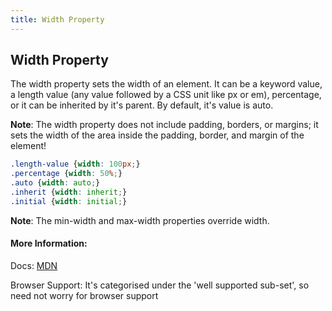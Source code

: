 ```yaml
---
title: Width Property
---
```

## Width Property

The width property sets the width of an element. It can be a keyword value, a length value (any value followed by a CSS unit like px or em), percentage, or it can be inherited by it's parent. By default, it's value is auto.

**Note**: The width property does not include padding, borders, or margins; it sets the width of the area inside the padding, border, and margin of the element!

```css
.length-value {width: 100px;}
.percentage {width: 50%;}
.auto {width: auto;}
.inherit {width: inherit;}
.initial {width: initial;}
```

**Note**: The min-width and max-width properties override width.

#### More Information:

Docs: <a href='https://developer.mozilla.org/en-US/docs/Web/CSS/width' target='_blank' rel='nofollow'>MDN</a>

Browser Support: It's categorised under the 'well supported sub-set', so need not worry for browser support
